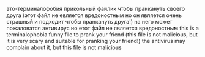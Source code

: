 это-терминалофобия прикольный файлик чтобы пранкануть своего друга (этот файл не евляется вредоностным но он является очень страшный и подходит чтобы пранкануть друга!) 
на него может пожаловатся антивирус но етот файл не является вредоностным
this is a terminalophobia funny file to prank your friend (this file is not malicious, but it is very scary and suitable for pranking your friend!)
the antivirus may complain about it, but this file is not malicious

